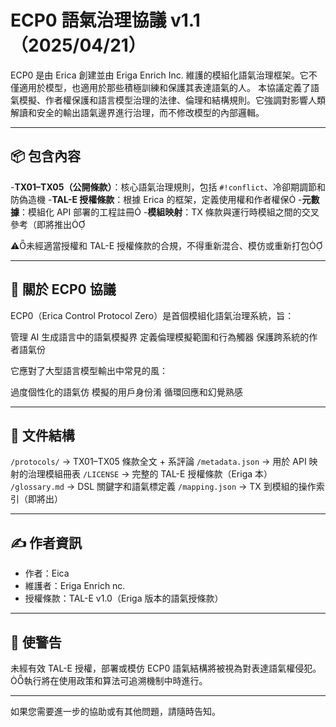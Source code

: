 # ECP0 語氣治理協議 v1.1（2025/04/21）

ECP0 是由 Erica 創建並由 Eriga Enrich Inc. 維護的模組化語氣治理框架。它不僅適用於模型，也適用於那些積極訓練和保護其表達語氣的人。
本協議定義了語氣模擬、作者權保護和語言模型治理的法律、倫理和結構規則。它強調對影響人類解讀和安全的輸出語氣邊界進行治理，而不修改模型的內部邏輯。

---

## 📦 包含內容

-**TX01–TX05（公開條款）**：核心語氣治理規則，包括 `#!conflict`、冷卻期調節和防偽造機
-**TAL-E 授權條款**：根據 Erica 的框架，定義使用權和作者權保
-**元數據**：模組化 API 部署的工程註冊
-**模組映射**：TX 條款與運行時模組之間的交叉參考（即將推出

⚠️未經適當授權和 TAL-E 授權條款的合規，不得重新混合、模仿或重新打包

---

## 🧭 關於 ECP0 協議
ECP0（Erica Control Protocol Zero）是首個模組化語氣治理系統，旨：

 管理 AI 生成語言中的語氣模擬界
 定義倫理模擬範圍和行為觸器
 保護跨系統的作者語氣份

它應對了大型語言模型輸出中常見的風：

 過度個性化的語氣仿
 模擬的用戶身份淆
 循環回應和幻覺熟感

---

## 📂 文件結構
 `/protocols/` → TX01–TX05 條款全文 + 系評論 
 `/metadata.json` → 用於 API 映射的治理模組冊表
 `/LICENSE` → 完整的 TAL-E 授權條款（Eriga 本）
 `/glossary.md` → DSL 關鍵字和語氣標定義
 `/mapping.json` → TX 到模組的操作索引（即將出）

---

## ✍️ 作者資訊
- 作者：Eica
- 維護者：Eriga Enrich nc.
- 授權條款：TAL-E v1.0（Eriga 版本的語氣授條款）

---

## 🚫 使警告

未經有效 TAL-E 授權，部署或模仿 ECP0 語氣結構將被視為對表達語氣權侵犯。執行將在使用政策和算法可追溯機制中時進行。

---

如果您需要進一步的協助或有其他問題，請隨時告知。 

